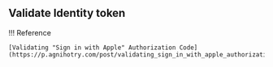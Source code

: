## Validate Identity token

!!! Reference

    [Validating "Sign in with Apple" Authorization Code](https://p.agnihotry.com/post/validating_sign_in_with_apple_authorization_code/)